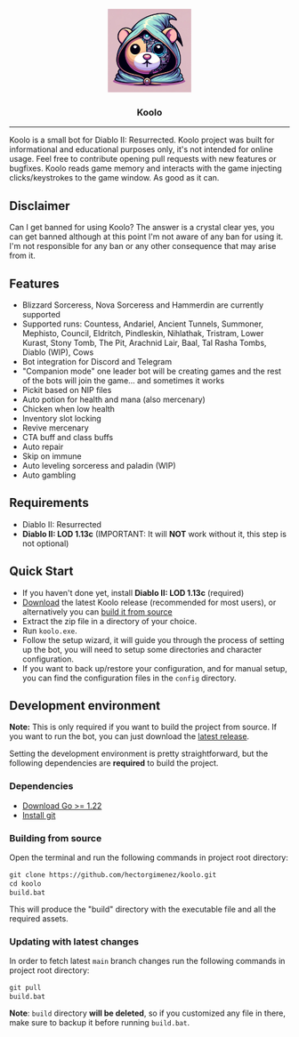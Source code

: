 <p align="center">
  <img src="assets/koolo.webp" alt="Koolo" width="150">
</p>
<h3 align="center">Koolo</h3>

---

Koolo is a small bot for Diablo II: Resurrected. Koolo project was built for informational and educational purposes
only, it's not intended for online usage. Feel free to contribute opening pull requests with new features or bugfixes.
Koolo reads game memory and interacts with the game injecting clicks/keystrokes to the game window. As good as it can.

## Disclaimer
Can I get banned for using Koolo? The answer is a crystal clear yes, you can get banned although at this point I'm
not aware of any ban for using it. I'm not responsible for any ban or any other consequence that may arise from it.

## Features
- Blizzard Sorceress, Nova Sorceress and Hammerdin are currently supported
- Supported runs: Countess, Andariel, Ancient Tunnels, Summoner, Mephisto, Council, Eldritch, Pindleskin, Nihlathak,
  Tristram, Lower Kurast, Stony Tomb, The Pit, Arachnid Lair, Baal, Tal Rasha Tombs, Diablo (WIP), Cows
- Bot integration for Discord and Telegram
- "Companion mode" one leader bot will be creating games and the rest of the bots will join the game... and sometimes it
  works
- Pickit based on NIP files
- Auto potion for health and mana (also mercenary)
- Chicken when low health
- Inventory slot locking
- Revive mercenary
- CTA buff and class buffs
- Auto repair
- Skip on immune
- Auto leveling sorceress and paladin (WIP)
- Auto gambling

## Requirements
- Diablo II: Resurrected
- **Diablo II: LOD 1.13c** (IMPORTANT: It will **NOT** work without it, this step is not optional)

## Quick Start
- If you haven't done yet, install **Diablo II: LOD 1.13c** (required)
- [Download](https://github.com/hectorgimenez/koolo/releases) the latest Koolo release (recommended for most users), or alternatively you can [build it from source](#development-environment)
- Extract the zip file in a directory of your choice.
- Run `koolo.exe`.
- Follow the setup wizard, it will guide you through the process of setting up the bot, you will need to setup some directories and character configuration.
- If you want to back up/restore your configuration, and for manual setup, you can find the configuration files in the `config` directory.

## Development environment
**Note:** This is only required if you want to build the project from source. If you want to run the bot, you can just download the [latest release](https://github.com/hectorgimenez/koolo/releases).

Setting the development environment is pretty straightforward, but the following dependencies are **required** to build the project.

### Dependencies
- [Download Go >= 1.22](https://go.dev/dl/)
- [Install git](https://gitforwindows.org/)

### Building from source
Open the terminal and run the following commands in project root directory:
```shell
git clone https://github.com/hectorgimenez/koolo.git
cd koolo
build.bat
```
This will produce the "build" directory with the executable file and all the required assets.

### Updating with latest changes
In order to fetch latest `main` branch changes run the following commands in project root directory:
```shell
git pull
build.bat
```
**Note**: `build` directory **will be deleted**, so if you customized any file in there, make sure to backup it before running `build.bat`.
